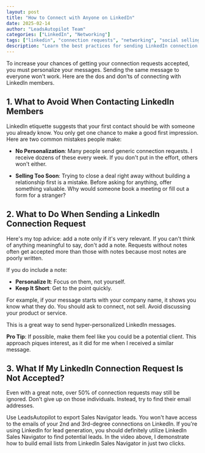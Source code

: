 ```yaml
---
layout: post
title: "How to Connect with Anyone on LinkedIn"
date: 2025-02-14
author: "LeadsAutopilot Team"
categories: ["LinkedIn", "Networking"]
tags: ["linkedin", "connection requests", "networking", "social selling"]
description: "Learn the best practices for sending LinkedIn connection requests that get accepted. Master the art of personalization and proper LinkedIn etiquette."
---
```


To increase your chances of getting your connection requests accepted, you must personalize your messages. Sending the same message to everyone won't work. Here are the dos and don'ts of connecting with LinkedIn members.

## 1. What to Avoid When Contacting LinkedIn Members

LinkedIn etiquette suggests that your first contact should be with someone you already know. You only get one chance to make a good first impression. Here are two common mistakes people make:

- **No Personalization**: Many people send generic connection requests. I receive dozens of these every week. If you don't put in the effort, others won't either.
  
- **Selling Too Soon**: Trying to close a deal right away without building a relationship first is a mistake. Before asking for anything, offer something valuable. Why would someone book a meeting or fill out a form for a stranger? 

## 2. What to Do When Sending a LinkedIn Connection Request

Here's my top advice: add a note only if it's very relevant. If you can't think of anything meaningful to say, don't add a note. Requests without notes often get accepted more than those with notes because most notes are poorly written.

If you do include a note:
- **Personalize It**: Focus on them, not yourself.
- **Keep It Short**: Get to the point quickly.

For example, if your message starts with your company name, it shows you know what they do. You should ask to connect, not sell. Avoid discussing your product or service.

This is a great way to send hyper-personalized LinkedIn messages. 

**Pro Tip**: If possible, make them feel like you could be a potential client. This approach piques interest, as it did for me when I received a similar message.

## 3. What If My LinkedIn Connection Request Is Not Accepted?

Even with a great note, over 50% of connection requests may still be ignored. Don't give up on those individuals. Instead, try to find their email addresses.

Use LeadsAutopilot to export Sales Navigator leads. You won't have access to the emails of your 2nd and 3rd-degree connections on LinkedIn. If you're using LinkedIn for lead generation, you should definitely utilize LinkedIn Sales Navigator to find potential leads. In the video above, I demonstrate how to build email lists from LinkedIn Sales Navigator in just two clicks. 